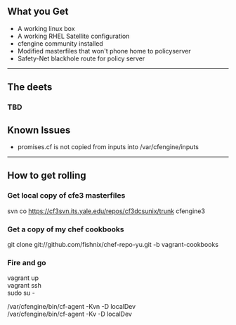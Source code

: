 ## What you Get
- A working linux box
- A working RHEL Satellite configuration
- cfengine community installed
- Modified masterfiles that won't phone home to policyserver
- Safety-Net blackhole route for policy server

---

## The deets
### TBD

## Known Issues
- promises.cf is not copied from inputs into /var/cfengine/inputs

---

## How to get rolling

### Get local copy of cfe3 masterfiles
svn co https://cf3svn.its.yale.edu/repos/cf3dcsunix/trunk cfengine3  

### Get a copy of my chef cookbooks
git clone git://github.com/fishnix/chef-repo-yu.git -b vagrant-cookbooks  


### Fire and go
vagrant up  
vagrant ssh  
sudo su -  


/var/cfengine/bin/cf-agent -Kvn -D localDev   
/var/cfengine/bin/cf-agent -Kv -D localDev  